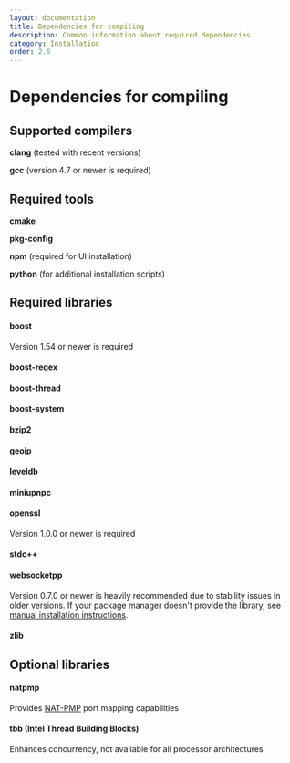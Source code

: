 ```yaml
---
layout: documentation
title: Dependencies for compiling
description: Common information about required dependencies
category: Installation
order: 2.6
---
```


# Dependencies for compiling

## Supported compilers

**clang** (tested with recent versions)

**gcc** (version 4.7 or newer is required)

## Required tools

**cmake**

**pkg-config**

**npm** (required for UI installation)

**python** (for additional installation scripts)


## Required libraries

#### boost

Version 1.54 or newer is required

#### boost-regex

#### boost-thread

#### boost-system

#### bzip2

#### geoip

#### leveldb

#### miniupnpc

#### openssl

Version 1.0.0 or newer is required

#### stdc++

#### websocketpp

Version 0.7.0 or newer is heavily recommended due to stability issues in older versions. If your package manager doesn't provide the library, see [manual installation instructions](/docs/installation/websocketpp.html).

#### zlib

## Optional libraries 

#### natpmp 

Provides [NAT-PMP](https://en.wikipedia.org/wiki/NAT_Port_Mapping_Protocol) port mapping capabilities

#### tbb (Intel Thread Building Blocks)

Enhances concurrency, not available for all processor architectures